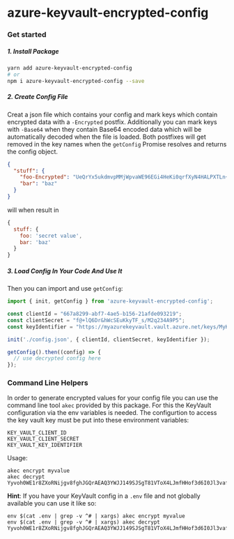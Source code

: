 # azure-keyvault-encrypted-config

### Get started

##### 1. Install Package
```bash
yarn add azure-keyvault-encrypted-config
# or
npm i azure-keyvault-encrypted-config --save 
```

##### 2. Create Config File
Creat a json file which contains your config and mark keys which contain encrypted data with a `-Encrypted` postfix.
Additionally you can mark keys with `-Base64` when they contain Base64 encoded data which will be automatically decoded when the file is loaded.
Both postfixes will get removed in the key names when the `getConfig` Promise resolves and returns the config object.

```json
{
  "stuff": {
    "foo-Encrypted": "UeQrYx5ukdmvpMMjWpvaWE96EGi4HeKi0qrfXyN4HALPXTLn+q42UVDWyBylRCR",
    "bar": "baz"
  }
}
```

will when result in 

```js
{
  stuff: {
    foo: 'secret value',
    bar: 'baz'
  }
}
```

##### 3. Load Config In Your Code And Use It
Then you can import and use `getConfig`:

```js
import { init, getConfig } from 'azure-keyvault-encrypted-config';

const clientId = "667a8299-abf7-4ae5-b156-21afde093219";
const clientSecret = "f@+lQ6Dr&hWcSEuKkyTF_s/M2q234A9P5";
const keyIdentifier = "https://myazurekeyvault.vault.azure.net/keys/MyKeyName/2914862ab06b4c8dfe42ad095e0a4ed9";

init('./config.json', { clientId, clientSecret, keyIdentifier });

getConfig().then((config) => {
  // use decrypted config here
});
```

### Command Line Helpers

In order to generate encrypted values for your config file you can use the command line tool `akec` provided by this package.
For this the KeyVault configuration via the env variables is needed. The configurtion to access the key vault key must be put into
these environment variables:
```
KEY_VAULT_CLIENT_ID
KEY_VAULT_CLIENT_SECRET
KEY_VAULT_KEY_IDENTIFIER
``` 

Usage:
```
akec encrypt myvalue 
akec decrypt Yyvoh0WE1r8ZXoRNijgv8fghJGQrAEAQ3YWJJ149SJSgT81VToX4LJmfHHof3d6I0Jl3vaf3Qb6uY5VuIDqsvS12llOMfjjp3/vCkeADF+vkVuElLPBQ4QyrVpcoqWJOv/NnQnNAC1Vn2k0U5fd7e9y4KdYmDVco026WqoAeuK2uTmVXHfkOKf3qqhZLwyWhDz07wXGiBh8eRpp3ql2aFselcGiI6QFyVr5vaEUS0juHRlfdDoexed89c3ItCFC8bAVixtJFWj1VDT0LT6IvuFPHmM5XS+9H2e7tQLRVnsLHYxkOqKFzRMBXpWJSpghJ1qhx0qrzHXMksSQoGsBvHQ== 
``` 

**Hint**: If you have your KeyVault config in a `.env` file and not globally available you can use it like so:
```
env $(cat .env | grep -v ^# | xargs) akec encrypt myvalue 
env $(cat .env | grep -v ^# | xargs) akec decrypt Yyvoh0WE1r8ZXoRNijgv8fghJGQrAEAQ3YWJJ149SJSgT81VToX4LJmfHHof3d6I0Jl3vaf3Qb6uY5VuIDqsvS12llOMfjjp3/vCkeADF+vkVuElLPBQ4QyrVpcoqWJOv/NnQnNAC1Vn2k0U5fd7e9y4KdYmDVco026WqoAeuK2uTmVXHfkOKf3qqhZLwyWhDz07wXGiBh8eRpp3ql2aFselcGiI6QFyVr5vaEUS0juHRlfdDoexed89c3ItCFC8bAVixtJFWj1VDT0LT6IvuFPHmM5XS+9H2e7tQLRVnsLHYxkOqKFzRMBXpWJSpghJ1qhx0qrzHXMksSQoGsBvHQ== 
``` 
